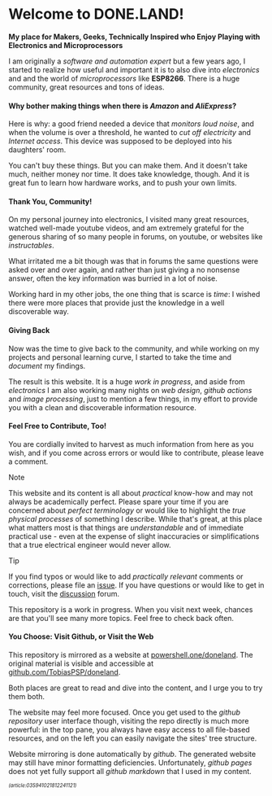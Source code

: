 ﻿# Welcome to DONE.LAND! 

**My place for Makers, Geeks, Technically Inspired who Enjoy Playing with Electronics and Microprocessors**

I am originally a *software and automation expert* but a few years ago, I started to realize how useful and important it is to also dive into *electronics* and and the world of *microprocessors* like **ESP8266**. There is a huge community, great resources and tons of ideas. 

#### Why bother making things when there is *Amazon* and *AliExpress*?

Here is why: a good friend needed a device that *monitors loud noise*, and when the volume is over a threshold, he wanted to *cut off electricity* and *Internet access*. This device was supposed to be deployed into his daughters' room. 

You can't buy these things. But you can make them. And it doesn't take much, neither money nor time. It does take knowledge, though. And it is great fun to learn how hardware works, and to push your own limits.

#### Thank You, Community!

On my personal journey into electronics, I visited many great resources, watched well-made youtube videos, and am extremely grateful for the generous sharing of so many people in forums, on youtube, or websites like *instructables*.

What irritated me a bit though was that in forums the same questions were asked over and over again, and rather than just giving a no nonsense answer, often the key information was burried in a lot of noise.

Working hard in my other jobs, the one thing that is scarce is *time*: I wished there were more places that provide just the knowledge in a well discoverable way. 

#### Giving Back

Now was the time to give back to the community, and while working on my projects and personal learning curve, I started to take the time and *document* my findings. 

The result is this website. It is a huge *work in progress*, and aside from *electronics* I am also working many nights on *web design*, *github actions* and *image processing*, just to mention a few things, in my effort to provide you with a clean and discoverable information resource. 


#### Feel Free to Contribute, Too!

You are cordially invited to harvest as much information from here as you wish, and if you come across errors or would like to contribute, please leave a comment.

> [!NOTE]
> This website and its content is all about *practical* know-how and may not always be academically perfect. Please spare your time if you are concerned about *perfect terminology* or would like to highlight the *true physical processes* of something I describe. While that's great, at this place what matters most is that things are *understandable* and of immediate practical use - even at the expense of slight inaccuracies or simplifications that a true electrical engineer would never allow.  

> [!TIP]
> If you find typos or would like to add *practically relevant* comments or corrections, please file an [issue](https://github.com/TobiasPSP/doneland/issues). If you have questions or would like to get in touch, visit the [discussion](https://github.com/TobiasPSP/doneland/discussions) forum.
>
> This repository is a work in progress. When you visit next week, chances are that you'll see many more topics. Feel free to check back often.

#### You Choose: Visit Github, or Visit the Web
This repository is mirrored as a website at [powershell.one/doneland](https://powershell.one/doneland/). The original material is visible and accessible at [github.com/TobiasPSP/doneland](https://github.com/TobiasPSP/doneland).

Both places are great to read and dive into the content, and I urge you to try them both.

The website may feel more focused. Once you get used to the *github repository* user interface though, visiting the repo directly is much more powerful: in the top pane, you always have easy access to all file-based resources, and on the left you can easily navigate the sites' tree structure.

Website mirroring is done automatically by *github*. The generated website may still have minor formatting deficiencies. Unfortunately, *github pages* does not yet fully support all *github markdown* that I used in my content.

<sup><sub>*(article:035941021812241121)*</sub></sup>
